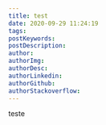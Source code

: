 ```yaml
---
title: test
date: 2020-09-29 11:24:19
tags:
postKeywords:
postDescription:
author:
authorImg:
authorDesc:
authorLinkedin:
authorGithub:
authorStackoverflow:
---
```


teste
